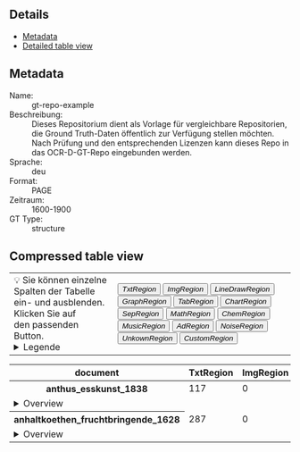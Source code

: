 <link rel="stylesheet" href="table_hide.css"/>
<div>
   <h2>Details</h2>
   <ul>
      <li>
         <a href="metadata">Metadata</a>
      </li>
      <li>
         <a href="overview">Detailed table view</a>
      </li>
   </ul>
</div>
<div class="metadata">
   <h2>Metadata</h2>
   <dl class="grid">
      <dt>Name:</dt>
      <dd>gt-repo-example</dd>
      <dt>Beschreibung:</dt>
      <dd>Dieses Repositorium dient als Vorlage für vergleichbare Repositorien, die Ground Truth-Daten öffentlich zur Verfügung stellen möchten. Nach Prüfung und den entsprechenden Lizenzen kann dieses Repo in das OCR-D-GT-Repo eingebunden werden.</dd>
      <dt>Sprache:</dt>
      <dd>deu</dd>
      <dt>Format:</dt>
      <dd>PAGE</dd>
      <dt>Zeitraum:</dt>
      <dd>1600-1900</dd>
      <dt>GT Type:</dt>
      <dd>structure</dd>
   </dl>
   <h2>Compressed table view</h2>
   <div>
      <table class="noStyle">
         <tr>
            <td>💡 Sie können einzelne Spalten der Tabelle ein- und ausblenden. Klicken Sie auf<br/>den passenden Button.
                            <details>
                  <summary>Legende</summary>
                  <dl class="grid">
                     <dt>TxtRegion</dt>
                     <dd>
                        <a href="https://ocr-d.de/de/gt-guidelines/trans/lytextregion.html"
                           target="_blank">TextRegion</a>
                     </dd>
                     <dt>ImgRegion</dt>
                     <dd>
                        <a href="https://ocr-d.de/de/gt-guidelines/trans/lyBildbereiche.html"
                           target="_blank">ImageRegion</a>
                     </dd>
                     <dt>LineDrawRegion</dt>
                     <dd>LineDrawingRegion</dd>
                     <dt>GraphRegion</dt>
                     <dd>
                        <a href="https://ocr-d.de/de/gt-guidelines/trans/lyGraphik.html"
                           target="_blank">GraphicRegion</a>
                     </dd>
                     <dt>TabRegion</dt>
                     <dd>
                        <a href="https://ocr-d.de/de/gt-guidelines/trans/lyTabellen.html"
                           target="_blank">TableRegion</a>
                     </dd>
                     <dt>ChartRegion</dt>
                     <dd>ChartRegion</dd>
                     <dt>SepRegion</dt>
                     <dd>
                        <a href="https://ocr-d.de/de/gt-guidelines/trans/lySeparatoren.html"
                           target="_blank">SeperatorRegion</a>
                     </dd>
                     <dt>MathRegion</dt>
                     <dd>
                        <a href="https://ocr-d.de/de/gt-guidelines/trans/lyMathematische_Zeichen.html"
                           target="_blank">MathsRegion</a>
                     </dd>
                     <dt>ChemRegion</dt>
                     <dd>
                        <a href="https://ocr-d.de/de/gt-guidelines/trans/lyChemische_Symbole.html"
                           target="_blank">ChemRegion</a>
                     </dd>
                     <dt>MusicRegion</dt>
                     <dd>
                        <a href="https://ocr-d.de/de/gt-guidelines/trans/lyNotenzeichen.html"
                           target="_blank">MusicRegion</a>
                     </dd>
                     <dt>AdRegion</dt>
                     <dd>
                        <a href="https://ocr-d.de/de/gt-guidelines/trans/lyWerbung.html"
                           target="_blank">AdvertRegion</a>
                     </dd>
                     <dt>NoiseRegion</dt>
                     <dd>
                        <a href="https://ocr-d.de/de/gt-guidelines/trans/lyRauschen.html"
                           target="_blank">NoiseRegion</a>
                     </dd>
                     <dt>UnkownRegion</dt>
                     <dd>
                        <a href="https://ocr-d.de/de/gt-guidelines/trans/lySonstiges.html"
                           target="_blank">UnkownRegion</a>
                     </dd>
                     <dt>CustomRegion</dt>
                     <dd>CustomRegion</dd>
                  </dl>
               </details>
            </td>
            <td>
               <div class="grid-container">
                  <button onclick="document.getElementById('table_id').classList.toggle('hide2')">
                     <i>TxtRegion</i>
                  </button>
                  <button onclick="document.getElementById('table_id').classList.toggle('hide3')">
                     <i>ImgRegion</i>
                  </button>
                  <button onclick="document.getElementById('table_id').classList.toggle('hide4')">
                     <i>LineDrawRegion</i>
                  </button>
                  <button onclick="document.getElementById('table_id').classList.toggle('hide5')">
                     <i>GraphRegion</i>
                  </button>
                  <button onclick="document.getElementById('table_id').classList.toggle('hide6')">
                     <i>TabRegion</i>
                  </button>
                  <button onclick="document.getElementById('table_id').classList.toggle('hide7')">
                     <i>ChartRegion</i>
                  </button>
                  <button onclick="document.getElementById('table_id').classList.toggle('hide8')">
                     <i>SepRegion</i>
                  </button>
                  <button onclick="document.getElementById('table_id').classList.toggle('hide9')">
                     <i>MathRegion</i>
                  </button>
                  <button onclick="document.getElementById('table_id').classList.toggle('hide10')">
                     <i>ChemRegion</i>
                  </button>
                  <button onclick="document.getElementById('table_id').classList.toggle('hide11')">
                     <i>MusicRegion</i>
                  </button>
                  <button onclick="document.getElementById('table_id').classList.toggle('hide12')">
                     <i>AdRegion</i>
                  </button>
                  <button onclick="document.getElementById('table_id').classList.toggle('hide13')">
                     <i>NoiseRegion</i>
                  </button>
                  <button onclick="document.getElementById('table_id').classList.toggle('hide14')">
                     <i>UnkownRegion</i>
                  </button>
                  <button onclick="document.getElementById('table_id').classList.toggle('hide15')">
                     <i>CustomRegion</i>
                  </button>
               </div>
            </td>
         </tr>
      </table>
      <table id="table_id" class="display">
         <thead>
            <tr>
               <th>document</th>
               <th>TxtRegion</th>
               <th>ImgRegion</th>
               <th>LineDrawRegion</th>
               <th>GraphRegion</th>
               <th>TabRegion</th>
               <th>ChartRegion</th>
               <th>SepRegion</th>
               <th>MathRegion</th>
               <th>ChemRegion</th>
               <th>MusicRegion</th>
               <th>AdRegion</th>
               <th>NoiseRegion</th>
               <th>UnkownRegion</th>
               <th>CustomRegion</th>
            </tr>
         </thead>
         <tbody>
            <tr>
               <th>anthus_esskunst_1838</th>
               <td>117</td>
               <td>0</td>
               <td>0</td>
               <td>0</td>
               <td>0</td>
               <td>0</td>
               <td>21</td>
               <td>0</td>
               <td>0</td>
               <td>0</td>
               <td>0</td>
               <td>0</td>
               <td>0</td>
               <td>0</td>
            </tr>
            <tr>
               <td colspan="15" style="text-align:left !important;">
                  <details>
                     <summary>Overview</summary>
                     <table>
                        <thead>
                           <tr>
                              <th>document</th>
                              <th>TxtRegion</th>
                              <th>ImgRegion</th>
                              <th>LineDrawRegion</th>
                              <th>GraphRegion</th>
                              <th>TabRegion</th>
                              <th>ChartRegion</th>
                              <th>SepRegion</th>
                              <th>MathRegion</th>
                              <th>ChemRegion</th>
                              <th>MusicRegion</th>
                              <th>AdRegion</th>
                              <th>NoiseRegion</th>
                              <th>UnkownRegion</th>
                              <th>CustomRegion</th>
                           </tr>
                        </thead>
                        <tr>
                           <td>
                              <a href="https://github.comfile:/home/runner/work/example-gt-repo/example-gt-repo/blob/main/data_structure/anthus_esskunst_1838/page/anthus_esskunst_1838_0023.xml">🗏</a>anthus_esskunst_1838_0023.xml</td>
                           <td>4</td>
                           <td>0</td>
                           <td>0</td>
                           <td>0</td>
                           <td>0</td>
                           <td>0</td>
                           <td>1</td>
                           <td>0</td>
                           <td>0</td>
                           <td>0</td>
                           <td>0</td>
                           <td>0</td>
                           <td>0</td>
                           <td>0</td>
                        </tr>
                        <tr>
                           <td>
                              <a href="https://github.comfile:/home/runner/work/example-gt-repo/example-gt-repo/blob/main/data_structure/anthus_esskunst_1838/page/anthus_esskunst_1838_0022.xml">🗏</a>anthus_esskunst_1838_0022.xml</td>
                           <td>5</td>
                           <td>0</td>
                           <td>0</td>
                           <td>0</td>
                           <td>0</td>
                           <td>0</td>
                           <td>1</td>
                           <td>0</td>
                           <td>0</td>
                           <td>0</td>
                           <td>0</td>
                           <td>0</td>
                           <td>0</td>
                           <td>0</td>
                        </tr>
                        <tr>
                           <td>
                              <a href="https://github.comfile:/home/runner/work/example-gt-repo/example-gt-repo/blob/main/data_structure/anthus_esskunst_1838/page/anthus_esskunst_1838_0027.xml">🗏</a>anthus_esskunst_1838_0027.xml</td>
                           <td>8</td>
                           <td>0</td>
                           <td>0</td>
                           <td>0</td>
                           <td>0</td>
                           <td>0</td>
                           <td>1</td>
                           <td>0</td>
                           <td>0</td>
                           <td>0</td>
                           <td>0</td>
                           <td>0</td>
                           <td>0</td>
                           <td>0</td>
                        </tr>
                        <tr>
                           <td>
                              <a href="https://github.comfile:/home/runner/work/example-gt-repo/example-gt-repo/blob/main/data_structure/anthus_esskunst_1838/page/anthus_esskunst_1838_0021.xml">🗏</a>anthus_esskunst_1838_0021.xml</td>
                           <td>6</td>
                           <td>0</td>
                           <td>0</td>
                           <td>0</td>
                           <td>0</td>
                           <td>0</td>
                           <td>1</td>
                           <td>0</td>
                           <td>0</td>
                           <td>0</td>
                           <td>0</td>
                           <td>0</td>
                           <td>0</td>
                           <td>0</td>
                        </tr>
                        <tr>
                           <td>
                              <a href="https://github.comfile:/home/runner/work/example-gt-repo/example-gt-repo/blob/main/data_structure/anthus_esskunst_1838/page/anthus_esskunst_1838_0024.xml">🗏</a>anthus_esskunst_1838_0024.xml</td>
                           <td>5</td>
                           <td>0</td>
                           <td>0</td>
                           <td>0</td>
                           <td>0</td>
                           <td>0</td>
                           <td>1</td>
                           <td>0</td>
                           <td>0</td>
                           <td>0</td>
                           <td>0</td>
                           <td>0</td>
                           <td>0</td>
                           <td>0</td>
                        </tr>
                        <tr>
                           <td>
                              <a href="https://github.comfile:/home/runner/work/example-gt-repo/example-gt-repo/blob/main/data_structure/anthus_esskunst_1838/page/anthus_esskunst_1838_0016.xml">🗏</a>anthus_esskunst_1838_0016.xml</td>
                           <td>7</td>
                           <td>0</td>
                           <td>0</td>
                           <td>0</td>
                           <td>0</td>
                           <td>0</td>
                           <td>1</td>
                           <td>0</td>
                           <td>0</td>
                           <td>0</td>
                           <td>0</td>
                           <td>0</td>
                           <td>0</td>
                           <td>0</td>
                        </tr>
                        <tr>
                           <td>
                              <a href="https://github.comfile:/home/runner/work/example-gt-repo/example-gt-repo/blob/main/data_structure/anthus_esskunst_1838/page/anthus_esskunst_1838_0029.xml">🗏</a>anthus_esskunst_1838_0029.xml</td>
                           <td>3</td>
                           <td>0</td>
                           <td>0</td>
                           <td>0</td>
                           <td>0</td>
                           <td>0</td>
                           <td>1</td>
                           <td>0</td>
                           <td>0</td>
                           <td>0</td>
                           <td>0</td>
                           <td>0</td>
                           <td>0</td>
                           <td>0</td>
                        </tr>
                        <tr>
                           <td>
                              <a href="https://github.comfile:/home/runner/work/example-gt-repo/example-gt-repo/blob/main/data_structure/anthus_esskunst_1838/page/anthus_esskunst_1838_0017.xml">🗏</a>anthus_esskunst_1838_0017.xml</td>
                           <td>7</td>
                           <td>0</td>
                           <td>0</td>
                           <td>0</td>
                           <td>0</td>
                           <td>0</td>
                           <td>1</td>
                           <td>0</td>
                           <td>0</td>
                           <td>0</td>
                           <td>0</td>
                           <td>0</td>
                           <td>0</td>
                           <td>0</td>
                        </tr>
                        <tr>
                           <td>
                              <a href="https://github.comfile:/home/runner/work/example-gt-repo/example-gt-repo/blob/main/data_structure/anthus_esskunst_1838/page/anthus_esskunst_1838_0033.xml">🗏</a>anthus_esskunst_1838_0033.xml</td>
                           <td>6</td>
                           <td>0</td>
                           <td>0</td>
                           <td>0</td>
                           <td>0</td>
                           <td>0</td>
                           <td>2</td>
                           <td>0</td>
                           <td>0</td>
                           <td>0</td>
                           <td>0</td>
                           <td>0</td>
                           <td>0</td>
                           <td>0</td>
                        </tr>
                        <tr>
                           <td>
                              <a href="https://github.comfile:/home/runner/work/example-gt-repo/example-gt-repo/blob/main/data_structure/anthus_esskunst_1838/page/anthus_esskunst_1838_0026.xml">🗏</a>anthus_esskunst_1838_0026.xml</td>
                           <td>6</td>
                           <td>0</td>
                           <td>0</td>
                           <td>0</td>
                           <td>0</td>
                           <td>0</td>
                           <td>1</td>
                           <td>0</td>
                           <td>0</td>
                           <td>0</td>
                           <td>0</td>
                           <td>0</td>
                           <td>0</td>
                           <td>0</td>
                        </tr>
                        <tr>
                           <td>
                              <a href="https://github.comfile:/home/runner/work/example-gt-repo/example-gt-repo/blob/main/data_structure/anthus_esskunst_1838/page/anthus_esskunst_1838_0030.xml">🗏</a>anthus_esskunst_1838_0030.xml</td>
                           <td>6</td>
                           <td>0</td>
                           <td>0</td>
                           <td>0</td>
                           <td>0</td>
                           <td>0</td>
                           <td>1</td>
                           <td>0</td>
                           <td>0</td>
                           <td>0</td>
                           <td>0</td>
                           <td>0</td>
                           <td>0</td>
                           <td>0</td>
                        </tr>
                        <tr>
                           <td>
                              <a href="https://github.comfile:/home/runner/work/example-gt-repo/example-gt-repo/blob/main/data_structure/anthus_esskunst_1838/page/anthus_esskunst_1838_0028.xml">🗏</a>anthus_esskunst_1838_0028.xml</td>
                           <td>4</td>
                           <td>0</td>
                           <td>0</td>
                           <td>0</td>
                           <td>0</td>
                           <td>0</td>
                           <td>1</td>
                           <td>0</td>
                           <td>0</td>
                           <td>0</td>
                           <td>0</td>
                           <td>0</td>
                           <td>0</td>
                           <td>0</td>
                        </tr>
                        <tr>
                           <td>
                              <a href="https://github.comfile:/home/runner/work/example-gt-repo/example-gt-repo/blob/main/data_structure/anthus_esskunst_1838/page/anthus_esskunst_1838_0011.xml">🗏</a>anthus_esskunst_1838_0011.xml</td>
                           <td>5</td>
                           <td>0</td>
                           <td>0</td>
                           <td>0</td>
                           <td>0</td>
                           <td>0</td>
                           <td>1</td>
                           <td>0</td>
                           <td>0</td>
                           <td>0</td>
                           <td>0</td>
                           <td>0</td>
                           <td>0</td>
                           <td>0</td>
                        </tr>
                        <tr>
                           <td>
                              <a href="https://github.comfile:/home/runner/work/example-gt-repo/example-gt-repo/blob/main/data_structure/anthus_esskunst_1838/page/anthus_esskunst_1838_0032.xml">🗏</a>anthus_esskunst_1838_0032.xml</td>
                           <td>5</td>
                           <td>0</td>
                           <td>0</td>
                           <td>0</td>
                           <td>0</td>
                           <td>0</td>
                           <td>1</td>
                           <td>0</td>
                           <td>0</td>
                           <td>0</td>
                           <td>0</td>
                           <td>0</td>
                           <td>0</td>
                           <td>0</td>
                        </tr>
                        <tr>
                           <td>
                              <a href="https://github.comfile:/home/runner/work/example-gt-repo/example-gt-repo/blob/main/data_structure/anthus_esskunst_1838/page/anthus_esskunst_1838_0020.xml">🗏</a>anthus_esskunst_1838_0020.xml</td>
                           <td>7</td>
                           <td>0</td>
                           <td>0</td>
                           <td>0</td>
                           <td>0</td>
                           <td>0</td>
                           <td>1</td>
                           <td>0</td>
                           <td>0</td>
                           <td>0</td>
                           <td>0</td>
                           <td>0</td>
                           <td>0</td>
                           <td>0</td>
                        </tr>
                        <tr>
                           <td>
                              <a href="https://github.comfile:/home/runner/work/example-gt-repo/example-gt-repo/blob/main/data_structure/anthus_esskunst_1838/page/anthus_esskunst_1838_0010.xml">🗏</a>anthus_esskunst_1838_0010.xml</td>
                           <td>5</td>
                           <td>0</td>
                           <td>0</td>
                           <td>0</td>
                           <td>0</td>
                           <td>0</td>
                           <td>1</td>
                           <td>0</td>
                           <td>0</td>
                           <td>0</td>
                           <td>0</td>
                           <td>0</td>
                           <td>0</td>
                           <td>0</td>
                        </tr>
                        <tr>
                           <td>
                              <a href="https://github.comfile:/home/runner/work/example-gt-repo/example-gt-repo/blob/main/data_structure/anthus_esskunst_1838/page/anthus_esskunst_1838_0031.xml">🗏</a>anthus_esskunst_1838_0031.xml</td>
                           <td>9</td>
                           <td>0</td>
                           <td>0</td>
                           <td>0</td>
                           <td>0</td>
                           <td>0</td>
                           <td>1</td>
                           <td>0</td>
                           <td>0</td>
                           <td>0</td>
                           <td>0</td>
                           <td>0</td>
                           <td>0</td>
                           <td>0</td>
                        </tr>
                        <tr>
                           <td>
                              <a href="https://github.comfile:/home/runner/work/example-gt-repo/example-gt-repo/blob/main/data_structure/anthus_esskunst_1838/page/anthus_esskunst_1838_0018.xml">🗏</a>anthus_esskunst_1838_0018.xml</td>
                           <td>7</td>
                           <td>0</td>
                           <td>0</td>
                           <td>0</td>
                           <td>0</td>
                           <td>0</td>
                           <td>1</td>
                           <td>0</td>
                           <td>0</td>
                           <td>0</td>
                           <td>0</td>
                           <td>0</td>
                           <td>0</td>
                           <td>0</td>
                        </tr>
                        <tr>
                           <td>
                              <a href="https://github.comfile:/home/runner/work/example-gt-repo/example-gt-repo/blob/main/data_structure/anthus_esskunst_1838/page/anthus_esskunst_1838_0019.xml">🗏</a>anthus_esskunst_1838_0019.xml</td>
                           <td>5</td>
                           <td>0</td>
                           <td>0</td>
                           <td>0</td>
                           <td>0</td>
                           <td>0</td>
                           <td>1</td>
                           <td>0</td>
                           <td>0</td>
                           <td>0</td>
                           <td>0</td>
                           <td>0</td>
                           <td>0</td>
                           <td>0</td>
                        </tr>
                        <tr>
                           <td>
                              <a href="https://github.comfile:/home/runner/work/example-gt-repo/example-gt-repo/blob/main/data_structure/anthus_esskunst_1838/page/anthus_esskunst_1838_0025.xml">🗏</a>anthus_esskunst_1838_0025.xml</td>
                           <td>7</td>
                           <td>0</td>
                           <td>0</td>
                           <td>0</td>
                           <td>0</td>
                           <td>0</td>
                           <td>1</td>
                           <td>0</td>
                           <td>0</td>
                           <td>0</td>
                           <td>0</td>
                           <td>0</td>
                           <td>0</td>
                           <td>0</td>
                        </tr>
                     </table>
                  </details>
               </td>
            </tr>
            <tr>
               <th>anhaltkoethen_fruchtbringende_1628</th>
               <td>287</td>
               <td>0</td>
               <td>0</td>
               <td>2</td>
               <td>0</td>
               <td>0</td>
               <td>1</td>
               <td>0</td>
               <td>0</td>
               <td>0</td>
               <td>0</td>
               <td>0</td>
               <td>0</td>
               <td>0</td>
            </tr>
            <tr>
               <td colspan="15" style="text-align:left !important;">
                  <details>
                     <summary>Overview</summary>
                     <table>
                        <thead>
                           <tr>
                              <th>document</th>
                              <th>TxtRegion</th>
                              <th>ImgRegion</th>
                              <th>LineDrawRegion</th>
                              <th>GraphRegion</th>
                              <th>TabRegion</th>
                              <th>ChartRegion</th>
                              <th>SepRegion</th>
                              <th>MathRegion</th>
                              <th>ChemRegion</th>
                              <th>MusicRegion</th>
                              <th>AdRegion</th>
                              <th>NoiseRegion</th>
                              <th>UnkownRegion</th>
                              <th>CustomRegion</th>
                           </tr>
                        </thead>
                        <tr>
                           <td>
                              <a href="https://github.comfile:/home/runner/work/example-gt-repo/example-gt-repo/blob/main/data_structure/anhaltkoethen_fruchtbringende_1628/page/anhaltkoethen_fruchtbringende_1628_0003.xml">🗏</a>anhaltkoethen_fruchtbringende_1628_0003.xml</td>
                           <td>2</td>
                           <td>0</td>
                           <td>0</td>
                           <td>1</td>
                           <td>0</td>
                           <td>0</td>
                           <td>1</td>
                           <td>0</td>
                           <td>0</td>
                           <td>0</td>
                           <td>0</td>
                           <td>0</td>
                           <td>0</td>
                           <td>0</td>
                        </tr>
                        <tr>
                           <td>
                              <a href="https://github.comfile:/home/runner/work/example-gt-repo/example-gt-repo/blob/main/data_structure/anhaltkoethen_fruchtbringende_1628/page/anhaltkoethen_fruchtbringende_1628_0015.xml">🗏</a>anhaltkoethen_fruchtbringende_1628_0015.xml</td>
                           <td>15</td>
                           <td>0</td>
                           <td>0</td>
                           <td>0</td>
                           <td>0</td>
                           <td>0</td>
                           <td>0</td>
                           <td>0</td>
                           <td>0</td>
                           <td>0</td>
                           <td>0</td>
                           <td>0</td>
                           <td>0</td>
                           <td>0</td>
                        </tr>
                        <tr>
                           <td>
                              <a href="https://github.comfile:/home/runner/work/example-gt-repo/example-gt-repo/blob/main/data_structure/anhaltkoethen_fruchtbringende_1628/page/anhaltkoethen_fruchtbringende_1628_0020.xml">🗏</a>anhaltkoethen_fruchtbringende_1628_0020.xml</td>
                           <td>15</td>
                           <td>0</td>
                           <td>0</td>
                           <td>0</td>
                           <td>0</td>
                           <td>0</td>
                           <td>0</td>
                           <td>0</td>
                           <td>0</td>
                           <td>0</td>
                           <td>0</td>
                           <td>0</td>
                           <td>0</td>
                           <td>0</td>
                        </tr>
                        <tr>
                           <td>
                              <a href="https://github.comfile:/home/runner/work/example-gt-repo/example-gt-repo/blob/main/data_structure/anhaltkoethen_fruchtbringende_1628/page/anhaltkoethen_fruchtbringende_1628_0047.xml">🗏</a>anhaltkoethen_fruchtbringende_1628_0047.xml</td>
                           <td>15</td>
                           <td>0</td>
                           <td>0</td>
                           <td>0</td>
                           <td>0</td>
                           <td>0</td>
                           <td>0</td>
                           <td>0</td>
                           <td>0</td>
                           <td>0</td>
                           <td>0</td>
                           <td>0</td>
                           <td>0</td>
                           <td>0</td>
                        </tr>
                        <tr>
                           <td>
                              <a href="https://github.comfile:/home/runner/work/example-gt-repo/example-gt-repo/blob/main/data_structure/anhaltkoethen_fruchtbringende_1628/page/anhaltkoethen_fruchtbringende_1628_0006.xml">🗏</a>anhaltkoethen_fruchtbringende_1628_0006.xml</td>
                           <td>6</td>
                           <td>0</td>
                           <td>0</td>
                           <td>0</td>
                           <td>0</td>
                           <td>0</td>
                           <td>0</td>
                           <td>0</td>
                           <td>0</td>
                           <td>0</td>
                           <td>0</td>
                           <td>0</td>
                           <td>0</td>
                           <td>0</td>
                        </tr>
                        <tr>
                           <td>
                              <a href="https://github.comfile:/home/runner/work/example-gt-repo/example-gt-repo/blob/main/data_structure/anhaltkoethen_fruchtbringende_1628/page/anhaltkoethen_fruchtbringende_1628_0039.xml">🗏</a>anhaltkoethen_fruchtbringende_1628_0039.xml</td>
                           <td>15</td>
                           <td>0</td>
                           <td>0</td>
                           <td>0</td>
                           <td>0</td>
                           <td>0</td>
                           <td>0</td>
                           <td>0</td>
                           <td>0</td>
                           <td>0</td>
                           <td>0</td>
                           <td>0</td>
                           <td>0</td>
                           <td>0</td>
                        </tr>
                        <tr>
                           <td>
                              <a href="https://github.comfile:/home/runner/work/example-gt-repo/example-gt-repo/blob/main/data_structure/anhaltkoethen_fruchtbringende_1628/page/anhaltkoethen_fruchtbringende_1628_0030.xml">🗏</a>anhaltkoethen_fruchtbringende_1628_0030.xml</td>
                           <td>14</td>
                           <td>0</td>
                           <td>0</td>
                           <td>0</td>
                           <td>0</td>
                           <td>0</td>
                           <td>0</td>
                           <td>0</td>
                           <td>0</td>
                           <td>0</td>
                           <td>0</td>
                           <td>0</td>
                           <td>0</td>
                           <td>0</td>
                        </tr>
                        <tr>
                           <td>
                              <a href="https://github.comfile:/home/runner/work/example-gt-repo/example-gt-repo/blob/main/data_structure/anhaltkoethen_fruchtbringende_1628/page/anhaltkoethen_fruchtbringende_1628_0009.xml">🗏</a>anhaltkoethen_fruchtbringende_1628_0009.xml</td>
                           <td>15</td>
                           <td>0</td>
                           <td>0</td>
                           <td>0</td>
                           <td>0</td>
                           <td>0</td>
                           <td>0</td>
                           <td>0</td>
                           <td>0</td>
                           <td>0</td>
                           <td>0</td>
                           <td>0</td>
                           <td>0</td>
                           <td>0</td>
                        </tr>
                        <tr>
                           <td>
                              <a href="https://github.comfile:/home/runner/work/example-gt-repo/example-gt-repo/blob/main/data_structure/anhaltkoethen_fruchtbringende_1628/page/anhaltkoethen_fruchtbringende_1628_0054.xml">🗏</a>anhaltkoethen_fruchtbringende_1628_0054.xml</td>
                           <td>15</td>
                           <td>0</td>
                           <td>0</td>
                           <td>0</td>
                           <td>0</td>
                           <td>0</td>
                           <td>0</td>
                           <td>0</td>
                           <td>0</td>
                           <td>0</td>
                           <td>0</td>
                           <td>0</td>
                           <td>0</td>
                           <td>0</td>
                        </tr>
                        <tr>
                           <td>
                              <a href="https://github.comfile:/home/runner/work/example-gt-repo/example-gt-repo/blob/main/data_structure/anhaltkoethen_fruchtbringende_1628/page/anhaltkoethen_fruchtbringende_1628_0029.xml">🗏</a>anhaltkoethen_fruchtbringende_1628_0029.xml</td>
                           <td>15</td>
                           <td>0</td>
                           <td>0</td>
                           <td>0</td>
                           <td>0</td>
                           <td>0</td>
                           <td>0</td>
                           <td>0</td>
                           <td>0</td>
                           <td>0</td>
                           <td>0</td>
                           <td>0</td>
                           <td>0</td>
                           <td>0</td>
                        </tr>
                        <tr>
                           <td>
                              <a href="https://github.comfile:/home/runner/work/example-gt-repo/example-gt-repo/blob/main/data_structure/anhaltkoethen_fruchtbringende_1628/page/anhaltkoethen_fruchtbringende_1628_0026.xml">🗏</a>anhaltkoethen_fruchtbringende_1628_0026.xml</td>
                           <td>14</td>
                           <td>0</td>
                           <td>0</td>
                           <td>0</td>
                           <td>0</td>
                           <td>0</td>
                           <td>0</td>
                           <td>0</td>
                           <td>0</td>
                           <td>0</td>
                           <td>0</td>
                           <td>0</td>
                           <td>0</td>
                           <td>0</td>
                        </tr>
                        <tr>
                           <td>
                              <a href="https://github.comfile:/home/runner/work/example-gt-repo/example-gt-repo/blob/main/data_structure/anhaltkoethen_fruchtbringende_1628/page/anhaltkoethen_fruchtbringende_1628_0012.xml">🗏</a>anhaltkoethen_fruchtbringende_1628_0012.xml</td>
                           <td>15</td>
                           <td>0</td>
                           <td>0</td>
                           <td>0</td>
                           <td>0</td>
                           <td>0</td>
                           <td>0</td>
                           <td>0</td>
                           <td>0</td>
                           <td>0</td>
                           <td>0</td>
                           <td>0</td>
                           <td>0</td>
                           <td>0</td>
                        </tr>
                        <tr>
                           <td>
                              <a href="https://github.comfile:/home/runner/work/example-gt-repo/example-gt-repo/blob/main/data_structure/anhaltkoethen_fruchtbringende_1628/page/anhaltkoethen_fruchtbringende_1628_0005.xml">🗏</a>anhaltkoethen_fruchtbringende_1628_0005.xml</td>
                           <td>5</td>
                           <td>0</td>
                           <td>0</td>
                           <td>0</td>
                           <td>0</td>
                           <td>0</td>
                           <td>0</td>
                           <td>0</td>
                           <td>0</td>
                           <td>0</td>
                           <td>0</td>
                           <td>0</td>
                           <td>0</td>
                           <td>0</td>
                        </tr>
                        <tr>
                           <td>
                              <a href="https://github.comfile:/home/runner/work/example-gt-repo/example-gt-repo/blob/main/data_structure/anhaltkoethen_fruchtbringende_1628/page/anhaltkoethen_fruchtbringende_1628_0010.xml">🗏</a>anhaltkoethen_fruchtbringende_1628_0010.xml</td>
                           <td>14</td>
                           <td>0</td>
                           <td>0</td>
                           <td>0</td>
                           <td>0</td>
                           <td>0</td>
                           <td>0</td>
                           <td>0</td>
                           <td>0</td>
                           <td>0</td>
                           <td>0</td>
                           <td>0</td>
                           <td>0</td>
                           <td>0</td>
                        </tr>
                        <tr>
                           <td>
                              <a href="https://github.comfile:/home/runner/work/example-gt-repo/example-gt-repo/blob/main/data_structure/anhaltkoethen_fruchtbringende_1628/page/anhaltkoethen_fruchtbringende_1628_0046.xml">🗏</a>anhaltkoethen_fruchtbringende_1628_0046.xml</td>
                           <td>14</td>
                           <td>0</td>
                           <td>0</td>
                           <td>0</td>
                           <td>0</td>
                           <td>0</td>
                           <td>0</td>
                           <td>0</td>
                           <td>0</td>
                           <td>0</td>
                           <td>0</td>
                           <td>0</td>
                           <td>0</td>
                           <td>0</td>
                        </tr>
                        <tr>
                           <td>
                              <a href="https://github.comfile:/home/runner/work/example-gt-repo/example-gt-repo/blob/main/data_structure/anhaltkoethen_fruchtbringende_1628/page/anhaltkoethen_fruchtbringende_1628_0022.xml">🗏</a>anhaltkoethen_fruchtbringende_1628_0022.xml</td>
                           <td>14</td>
                           <td>0</td>
                           <td>0</td>
                           <td>0</td>
                           <td>0</td>
                           <td>0</td>
                           <td>0</td>
                           <td>0</td>
                           <td>0</td>
                           <td>0</td>
                           <td>0</td>
                           <td>0</td>
                           <td>0</td>
                           <td>0</td>
                        </tr>
                        <tr>
                           <td>
                              <a href="https://github.comfile:/home/runner/work/example-gt-repo/example-gt-repo/blob/main/data_structure/anhaltkoethen_fruchtbringende_1628/page/anhaltkoethen_fruchtbringende_1628_0011.xml">🗏</a>anhaltkoethen_fruchtbringende_1628_0011.xml</td>
                           <td>15</td>
                           <td>0</td>
                           <td>0</td>
                           <td>0</td>
                           <td>0</td>
                           <td>0</td>
                           <td>0</td>
                           <td>0</td>
                           <td>0</td>
                           <td>0</td>
                           <td>0</td>
                           <td>0</td>
                           <td>0</td>
                           <td>0</td>
                        </tr>
                        <tr>
                           <td>
                              <a href="https://github.comfile:/home/runner/work/example-gt-repo/example-gt-repo/blob/main/data_structure/anhaltkoethen_fruchtbringende_1628/page/anhaltkoethen_fruchtbringende_1628_0034.xml">🗏</a>anhaltkoethen_fruchtbringende_1628_0034.xml</td>
                           <td>14</td>
                           <td>0</td>
                           <td>0</td>
                           <td>0</td>
                           <td>0</td>
                           <td>0</td>
                           <td>0</td>
                           <td>0</td>
                           <td>0</td>
                           <td>0</td>
                           <td>0</td>
                           <td>0</td>
                           <td>0</td>
                           <td>0</td>
                        </tr>
                        <tr>
                           <td>
                              <a href="https://github.comfile:/home/runner/work/example-gt-repo/example-gt-repo/blob/main/data_structure/anhaltkoethen_fruchtbringende_1628/page/anhaltkoethen_fruchtbringende_1628_0045.xml">🗏</a>anhaltkoethen_fruchtbringende_1628_0045.xml</td>
                           <td>15</td>
                           <td>0</td>
                           <td>0</td>
                           <td>0</td>
                           <td>0</td>
                           <td>0</td>
                           <td>0</td>
                           <td>0</td>
                           <td>0</td>
                           <td>0</td>
                           <td>0</td>
                           <td>0</td>
                           <td>0</td>
                           <td>0</td>
                        </tr>
                        <tr>
                           <td>
                              <a href="https://github.comfile:/home/runner/work/example-gt-repo/example-gt-repo/blob/main/data_structure/anhaltkoethen_fruchtbringende_1628/page/anhaltkoethen_fruchtbringende_1628_0016.xml">🗏</a>anhaltkoethen_fruchtbringende_1628_0016.xml</td>
                           <td>14</td>
                           <td>0</td>
                           <td>0</td>
                           <td>0</td>
                           <td>0</td>
                           <td>0</td>
                           <td>0</td>
                           <td>0</td>
                           <td>0</td>
                           <td>0</td>
                           <td>0</td>
                           <td>0</td>
                           <td>0</td>
                           <td>0</td>
                        </tr>
                        <tr>
                           <td>
                              <a href="https://github.comfile:/home/runner/work/example-gt-repo/example-gt-repo/blob/main/data_structure/anhaltkoethen_fruchtbringende_1628/page/anhaltkoethen_fruchtbringende_1628_0013.xml">🗏</a>anhaltkoethen_fruchtbringende_1628_0013.xml</td>
                           <td>15</td>
                           <td>0</td>
                           <td>0</td>
                           <td>0</td>
                           <td>0</td>
                           <td>0</td>
                           <td>0</td>
                           <td>0</td>
                           <td>0</td>
                           <td>0</td>
                           <td>0</td>
                           <td>0</td>
                           <td>0</td>
                           <td>0</td>
                        </tr>
                        <tr>
                           <td>
                              <a href="https://github.comfile:/home/runner/work/example-gt-repo/example-gt-repo/blob/main/data_structure/anhaltkoethen_fruchtbringende_1628/page/anhaltkoethen_fruchtbringende_1628_0008.xml">🗏</a>anhaltkoethen_fruchtbringende_1628_0008.xml</td>
                           <td>5</td>
                           <td>0</td>
                           <td>0</td>
                           <td>1</td>
                           <td>0</td>
                           <td>0</td>
                           <td>0</td>
                           <td>0</td>
                           <td>0</td>
                           <td>0</td>
                           <td>0</td>
                           <td>0</td>
                           <td>0</td>
                           <td>0</td>
                        </tr>
                        <tr>
                           <td>
                              <a href="https://github.comfile:/home/runner/work/example-gt-repo/example-gt-repo/blob/main/data_structure/anhaltkoethen_fruchtbringende_1628/page/anhaltkoethen_fruchtbringende_1628_0007.xml">🗏</a>anhaltkoethen_fruchtbringende_1628_0007.xml</td>
                           <td>6</td>
                           <td>0</td>
                           <td>0</td>
                           <td>0</td>
                           <td>0</td>
                           <td>0</td>
                           <td>0</td>
                           <td>0</td>
                           <td>0</td>
                           <td>0</td>
                           <td>0</td>
                           <td>0</td>
                           <td>0</td>
                           <td>0</td>
                        </tr>
                     </table>
                  </details>
               </td>
            </tr>
         </tbody>
      </table>
   </div>
</div>
